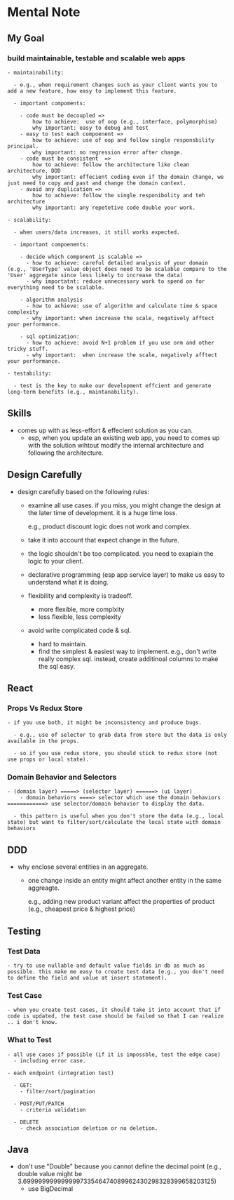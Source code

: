 # Mental Note

## My Goal

  ### build maintainable, testable and scalable web apps

    - maintainability: 

      - e.g., when requirement changes such as your client wants you to add a new feature, how easy to implement this feature.

      - important compoments:

        - code must be decoupled => 
            how to achieve:  use of oop (e.g., interface, polymorphism)
            why important: easy to debug and test
        - easy to test each compoenent => 
            how to achieve: use of oop and follow single responsbility principal. 
            why important: no regression error after change. 
        - code must be consistent  => 
            how to achieve: follow the architecture like clean architecture, DDD
            why important: effecient coding even if the domain change, we just need to copy and past and change the domain context.
        - avoid any duplication =>
            how to achieve: follow the single responibolity and teh architecture 
            why important: any repetetive code double your work.

    - scalability: 
      
      - when users/data increases, it still works expected.

      - important compoenents:

        - decide which component is scalable =>
          - how to achieve: careful detailed analysis of your domain (e.g., 'UserType' value object does need to be scalable compare to the 'User' aggregate since less likely to increase the data)
          - why importatnt: reduce unnecessary work to spend on for everything need to be scalable.

        - algorithm analysis
          - how to achieve: use of algorithm and calculate time & space complexity
          - why important: when increase the scale, negatively afftect your performance.

        - sql optimization:
          - how to achieve: avoid N+1 problem if you use orm and other tricky stuff.
          - why important:  when increase the scale, negatively afftect your performance.

    - testability:

      - test is the key to make our development effcient and generate long-term benefits (e.g., maintanability).

## Skills

   - comes up with as less-effort & effecient solution as you can.
      - esp, when you update an existing web app, you need to comes up with the solution wihtout modify the internal architecture and following the architecture.

## Design Carefully

  - design carefully based on the following rules:

    - examine all use cases. if you miss, you might change the design at the later time of development. it is a huge time loss.

      e.g., product discount logic does not work and complex.

    - take it into account that expect change in the future.

    - the logic shouldn't be too complicated. you need to exaplain the logic to your client.

    - declarative programming (esp app service layer) to make us easy to understand what it is doing.

    - flexibility and complexity is tradeoff.
      - more flexible, more complxity
      - less flexible, less complexity

    - avoid write complicated code & sql.

      - hard to maintain.
      - find the simplest & easiest way to implement. e.g., don't write really complex sql. instead, create additinoal columns to make the sql easy.

## React

  ### Props Vs Redux Store

    - if you use both, it might be inconsistency and produce bugs.
      
      - e.g., use of selector to grab data from store but the data is only available in the props. 

      - so if you use redux store, you should stick to redux store (not use props or local state).

  ### Domain Behavior and Selectors

    - (domain layer) =====> (selector layer) ======> (ui layer)
        - domain behaviors ====> selector which use the domain behaviors ============> use selector/domain behavior to display the data.

      - this pattern is useful when you don't store the data (e.g., local state) but want to filter/sort/calculate the local state with domain behaviors

## DDD

  - why enclose several entities in an aggregate.

    - one change inside an entity might affect another entity in the same aggreagte.

      e.g., adding new product variant affect the properties of product (e.g., cheapest price & highest price)

## Testing

  ### Test Data

    - try to use nullable and default value fields in db as much as possible. this make me easy to create test data (e.g., you don't need to define the field and value at insert statement). 

  ### Test Case

    - when you create test cases, it should take it into account that if code is updated, the test case should be failed so that I can realize .. i don't know.

  ### What to Test

    - all use cases if possible (if it is impossble, test the edge case)
      - including error case.

    - each endpoint (integration test)

      - GET:
        - filter/sort/pagination
      
      - POST/PUT/PATCH
        - criteria validation
      
      - DELETE
        - check association deletion or no deletion.


## Java

  - don't use "Double" because you cannot define the decimal point (e.g., double value might be 3.699999999999999733546474089962430298328399658203125)
    - use BigDecimal
